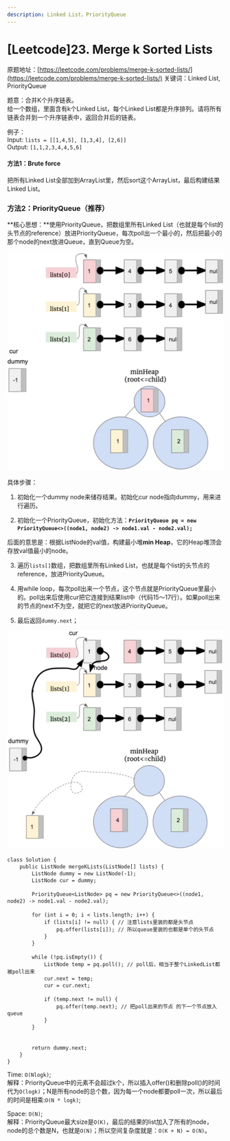 ```yaml
---
description: Linked List，PriorityQueue
---
```


# \[Leetcode\]23. Merge k Sorted Lists

原题地址：[https://leetcode.com/problems/merge-k-sorted-lists/](https://leetcode.com/problems/merge-k-sorted-lists/) 关键词：Linked List, PriorityQueue

题意：合并K个升序链表。  
给一个数组，里面含有k个Linked List，每个Linked List都是升序排列。请将所有链表合并到一个升序链表中，返回合并后的链表。

例子：  
Input: `lists = [[1,4,5], [1,3,4], [2,6]]`  
Output: `[1,1,2,3,4,4,5,6]`



#### 方法1：Brute force

把所有Linked List全部加到ArrayList里，然后sort这个ArrayList，最后构建结果Linked List。



### 方法2：PriorityQueue（推荐）

**核心思想：**使用PriorityQueue，把数组里所有Linked List（也就是每个list的头节点的reference）放进PriorityQueue，每次poll出一个最小的，然后把最小的那个node的next放进Queue，直到Queue为空。

![](../.gitbook/assets/screen-shot-2021-08-17-at-12.23.03-am.png)

具体步骤：

1. 初始化一个dummy node来储存结果。初始化cur node指向dummy，用来进行遍历。

2. 初始化一个PriorityQueue，初始化方法：**`PriorityQueue pq = new PriorityQueue<>((node1, node2) -> node1.val - node2.val);`**

后面的意思是：根据ListNode的val值，构建最小堆**min Heap**，它的Heap堆顶会存放val值最小的node。

  
3. 遍历`lists[]`数组，把数组里所有Linked List，也就是每个list的头节点的reference，放进PriorityQueue。

4. 用while loop，每次poll出来一个节点，这个节点就是PriorityQueue里最小的。poll出来后使用cur把它连接到结果list中（代码15～17行）。如果poll出来的节点的next不为空，就把它的next放进PriorityQueue。

5. 最后返回`dummy.next`；

![](../.gitbook/assets/screen-shot-2021-08-17-at-12.24.44-am%20%281%29.png)

```text
class Solution {
    public ListNode mergeKLists(ListNode[] lists) {
        ListNode dummy = new ListNode(-1);
        ListNode cur = dummy;
            
        PriorityQueue<ListNode> pq = new PriorityQueue<>((node1, node2) -> node1.val - node2.val);
        
        for (int i = 0; i < lists.length; i++) {
            if (lists[i] != null) { // 注意lists里装的都是头节点
                pq.offer(lists[i]); // 所以queue里装的也都是单个的头节点
            }
        }
        
        while (!pq.isEmpty()) {
            ListNode temp = pq.poll(); // poll后，相当于整个LinkedList都被poll出来
            cur.next = temp;
            cur = cur.next;
            
            if (temp.next != null) { 
                pq.offer(temp.next); // 把poll出来的节点 的下一个节点放入queue
            }
        }
        
        
        return dummy.next;
    }
}
```

Time: `O(Nlogk)`;   
解释：PriorityQueue中的元素不会超过k个，所以插入offer\(\)和删除poll\(\)的时间代为`O(logk)`；N是所有node的总个数，因为每一个node都要poll一次，所以最后的时间是相乘:`O(N * logk)`; 

Space: `O(N)`;   
解释：PriorityQueue最大size是`O(K)`，最后的结果的list加入了所有的node，node的总个数是N，也就是`O(N)`；所以空间复杂度就是：`O(K + N) = O(N)`。



